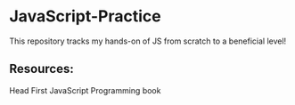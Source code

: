# JavaScript-Practice

This repository tracks my hands-on of JS from scratch to a beneficial level!

## Resources:

Head First JavaScript Programming book
